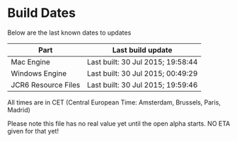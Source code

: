 # Build Dates

Below are the last known dates to updates

Part | Last build update
-----|-----
Mac Engine | Last built: 30 Jul 2015; 19:58:44
Windows Engine | Last built: 30 Jul 2015; 00:49:29
JCR6 Resource Files | Last built: 30 Jul 2015; 19:59:46
All times are in CET (Central European Time: Amsterdam, Brussels, Paris, Madrid)


Please note this file has no real value yet until the open alpha starts. NO ETA given for that yet!
